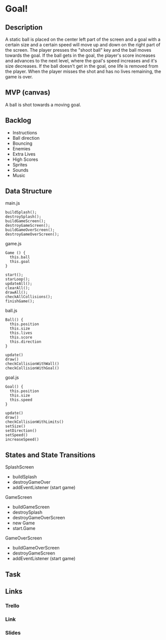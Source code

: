 # Goal!

## Description

A static ball is placed on the center left part of the screen and a goal with a certain size and a certain speed will move up and down on the right part of the screen. The player presses the "shoot ball" key and the ball moves towards the goal. If the ball gets in the goal, the player's score increases and advances to the next level, where the goal's speed increases and it's size decreases. If the ball doesn't get in the goal, one life is removed from the player. When the player misses the shot and has no lives remaining, the game is over.

## MVP (canvas)

A ball is shot towards a moving goal.

## Backlog

- Instructions
- Ball direction
- Bouncing
- Enemies
- Extra Lives
- High Scores
- Sprites
- Sounds
- Music

## Data Structure

main.js
```
buildSplash();
destroySplash();
buildGameScreen();
destroyGameScreen();
buildGameOverScreen();
destroyGameOverScreen();
```

game.js
```
Game () {
  this.ball
  this.goal
}

start();
starLoop();
updateAll();
clearAll();
drawAll();
checkAllCollisions();
finishGame();
```

ball.js
```
Ball() {
  this.position
  this.size
  this.lives
  this.score
  this.direction
}

update()
draw()
checkCollisionWithWall()
checkCollisionWithGoal()
```

goal.js
```
Goal() {
  this.position
  this.size
  this.speed
}

update()
draw()
checkCollisionWithLimits()
setSize()
setDirection()
setSpeed()
increaseSpeed()
```

## States and State Transitions

SplashScreen
- buildSplash
- destroyGameOver
- addEventListener (start game)

GameScreen
- buildGameScreen
- destroySplash
- destroyGameOverScreen
- new Game
- start.Game

GameOverScreen
- buildGameOverScreen
- destroyGameScreen
- addEventListener (start game) 

## Task



## Links

### Trello

### Link

### Slides
